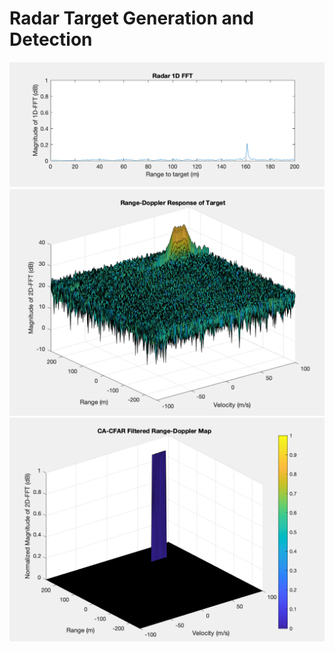 # Radar Target Generation and Detection


<img src="images/1dfft.png" width="600"/>
<img src="images/2dfft.png" width="600"/>
<img src="images/cfar.png" width="600"/>